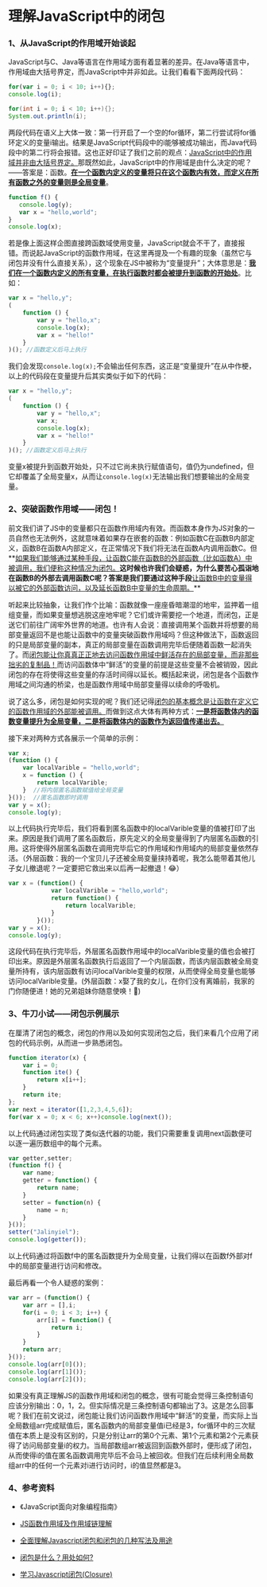 # 理解JavaScript中的闭包

### 1、从JavaScript的作用域开始谈起

JavaScript与C、Java等语言在作用域方面有着显著的差异。在Java等语言中，作用域由大括号界定，而JavaScript中并非如此。让我们看看下面两段代码：

```javascript
for(var i = 0; i < 10; i++){};
console.log(i);
```

```java
for(int i = 0; i < 10; i++){};
System.out.println(i);
```

两段代码在语义上大体一致：第一行开启了一个空的for循环，第二行尝试将for循环定义的变量i输出。结果是JavaScript代码段中的i能够被成功输出，而Java代码段中的第二行将会报错。这也正好印证了我们之前的观点：<u>JavaScript中的作用域并非由大括号界定。</u>那既然如此，JavaScript中的作用域是由什么决定的呢？——答案是：函数。**<u>在一个函数内定义的变量将只在这个函数内有效，而定义在所有函数之外的变量则是全局变量</u>**。

```javascript
function f() {
   console.log(y);
   var x = "hello,world";
}
console.log(x);
```

若是像上面这样企图直接跨函数域使用变量，JavaScript就会不干了，直接报错。而说起JavaScript的函数作用域，在这里再提及一个有趣的现象（虽然它与闭包并没有什么直接关系），这个现象在JS中被称为“变量提升”；大体意思是：**<u>我们在一个函数内定义的所有变量，在执行函数时都会被提升到函数的开始处</u>**。比如：

```javascript
var x = "hello,y";
(
    function () {
    	var y = "hello,x";
    	console.log(x);
    	var x = "hello!"	
	}
)(); //函数定义后马上执行
```

我们会发现`console.log(x);`不会输出任何东西，这正是“变量提升”在从中作梗，以上的代码段在变量提升后其实类似于如下的代码：

```javascript
var x = "hello,y";
(
    function () {
   		var y = "hello,x";
     	var x;
    	console.log(x);
    	var x = "hello!"	
	}
)(); //函数定义后马上执行
```

变量x被提升到函数开始处，只不过它尚未执行赋值语句，值仍为undefined，但它却覆盖了全局变量x，从而让`console.log(x)`无法输出我们想要输出的全局变量。

### 2、突破函数作用域——闭包！

前文我们讲了JS中的变量都只在函数作用域内有效。而函数本身作为JS对象的一员自然也无法例外，这就意味着如果存在嵌套的函数：例如函数C在函数B内部定义，函数B在函数A内部定义，在正常情况下我们将无法在函数A内调用函数C。但**<u>如果我们能够通过某种手段，让函数C能在函数B的外部函数（比如函数A）中被调用，我们便称这种情况为闭包。</u>**这时候也许我们会疑惑，为什么要苦心孤诣地在函数B的外部去调用函数C呢？答案是我们要通过这种手段**<u>让函数B中的变量得以被它的外部函数访问，以及延长函数B中变量的生命周期。</u>**

听起来比较抽象，让我们作个比喻：函数就像一座座昏暗潮湿的地牢，监押着一组组变量，而如果变量想逃脱这座地牢呢？它们或许需要挖一个地道，而闭包，正是送它们前往广阔牢外世界的地道。也许有人会说：直接调用某个函数并将想要的局部变量返回不是也能让函数中的变量突破函数作用域吗？但这种做法下，函数返回的只是局部变量的副本，真正的局部变量在函数调用完毕后便随着函数一起消失了。而<u>闭包能让你真真正正地去访问函数作用域中鲜活存在的局部变量，而非那些拙劣的复制品！</u>而访问函数体中“鲜活”的变量的前提是这些变量不会被销毁，因此闭包的存在将使得这些变量的存活时间得以延长。概括起来说，闭包是各个函数作用域之间沟通的桥梁，也是函数作用域中局部变量得以续命的呼吸机。

说了这么多，闭包是如何实现的呢？我们还记得<u>闭包的基本概念是让函数在定义它的函数作用域的外部能被调用。</u>而做到这点大体有两种方式：**<u>一是将函数体内的函数变量提升为全局变量，二是将函数体内的函数作为返回值传递出去。</u>**

接下来对两种方式各展示一个简单的示例：

```JavaScript
var x;
(function () {
    var localVarible = "hello,world";
    x = function () {
        return localVarible;
    }  //将内层匿名函数赋值给全局变量
}());  //匿名函数即时调用
var y = x();
console.log(y);
```

以上代码执行完毕后，我们将看到匿名函数中的localVarible变量的值被打印了出来。原因是我们调用了匿名函数后，原先定义的全局变量得到了内层匿名函数的引用。这将使得外层匿名函数在调用完毕后它的作用域和作用域内的局部变量依然存活。（外层函数：我的一个宝贝儿子还被全局变量挟持着呢，我怎么能带着其他儿子女儿撤退呢？一定要把它救出来以后再一起撤退！😂）

```javascript
var x = (function() {
    		var localVarible = "hello,world";
    		return function() {
                return localVarible;
           	}
		}());
var y = x();
console.log(y);
```

这段代码在执行完毕后，外层匿名函数作用域中的localVarible变量的值也会被打印出来。原因是外层匿名函数执行后返回了一个内层函数，而该内层函数被全局变量所持有，该内层函数有访问localVarible变量的权限，从而使得全局变量也能够访问localVarible变量。(外层函数：x娶了我的女儿，在你们没有离婚前，我家的门你随便进！她的兄弟姐妹你随意使唤！🤭)

### 3、牛刀小试——闭包示例展示

在厘清了闭包的概念，闭包的作用以及如何实现闭包之后，我们来看几个应用了闭包的代码示例，从而进一步熟悉闭包。

```javascript
function iterator(x) {
    var i = 0;
	function ite() {
		return x[i++];
	}
	return ite;
};
var next = iterator([1,2,3,4,5,6]);
for(var x = 0; x < 6; x++)console.log(next());
```

以上代码通过闭包实现了类似迭代器的功能，我们只需要重复调用next函数便可以逐一遍历数组中的每个元素。

```javascript
var getter,setter;
(function f() {
    var name;
    getter = function() {
        return name;
    }
    setter = function(n) {
        name = n;
    }
}());
setter("Jalinyiel");
console.log(getter());
```

以上代码通过将函数f中的匿名函数提升为全局变量，让我们得以在函数f外部对f中的局部变量进行访问和修改。

最后再看一个令人疑惑的案例：

```javascript
var arr = (function() {
	var arr = [],i;
	for(i = 0; i < 3; i++) {
		arr[i] = function() {
			return i;
		}
	}
	return arr;
}());
console.log(arr[0]());
console.log(arr[1]());
console.log(arr[2]());
```

如果没有真正理解JS的函数作用域和闭包的概念，很有可能会觉得三条控制语句应该分别输出：0，1，2。但实际情况是三条控制语句都输出了3。这是怎么回事呢？我们在前文说过，闭包能让我们访问函数作用域中“鲜活”的变量，而实际上当全局数组arr完成赋值后，匿名函数内的局部变量值i已经是3，for循环中的三次赋值在本质上是没有区别的，只是分别让arr的第0个元素、第1个元素和第2个元素获得了访问局部变量i的权力。当局部数组arr被返回到函数外部时，便形成了闭包，从而使得i的值在匿名函数调用完毕后不会马上被回收。但我们在后续利用全局数组arr中的任何一个元素对i进行访问时，i的值显然都是3。

### 4、参考资料

- 《JavaScript面向对象编程指南》

- [JS函数作用域及作用域链理解](<https://www.cnblogs.com/mrzl/p/4415149.html>)

- [全面理解Javascript闭包和闭包的几种写法及用途](https://www.cnblogs.com/yunfeifei/p/4019504.html)

- [闭包是什么？用处如何?](<https://www.jianshu.com/p/87762b8864a8>)
- [学习Javascript闭包(Closure)](<http://www.ruanyifeng.com/blog/2009/08/learning_javascript_closures.html>)

